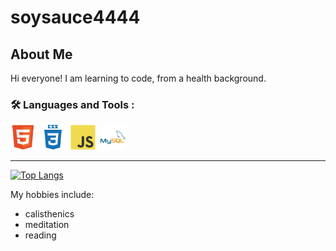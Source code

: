 # soysauce4444

## About Me
Hi everyone! I am learning to code, from a health background. 


### :hammer_and_wrench: Languages and Tools :
<div>
  <img src="https://github.com/devicons/devicon/blob/master/icons/html5/html5-original.svg" title="HTML5" alt="HTML" width="40" height="40"/>&nbsp;
  <img src="https://github.com/devicons/devicon/blob/master/icons/css3/css3-plain-wordmark.svg"  title="CSS3" alt="CSS" width="40" height="40"/>&nbsp;
  <img src="https://github.com/devicons/devicon/blob/master/icons/javascript/javascript-original.svg" title="JavaScript" alt="JavaScript" width="40" height="40"/>&nbsp;
  <img src="https://github.com/devicons/devicon/blob/master/icons/mysql/mysql-original-wordmark.svg" title="MySQL"  alt="MySQL" width="40" height="40"/>&nbsp;
</div>


-------------------------------------------------------


[![Top Langs](https://github-readme-stats.vercel.app/api/top-langs/?username=soysauce4444&layout=compact&theme=vision-friendly-dark)](https://github.com/anuraghazra/github-readme-stats)


My hobbies include:
- calisthenics
- meditation
- reading

